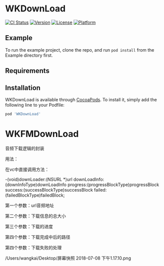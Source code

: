 # WKDownLoad

[![CI Status](https://img.shields.io/travis/wk726/WKDownLoad.svg?style=flat)](https://travis-ci.org/wk726/WKDownLoad)
[![Version](https://img.shields.io/cocoapods/v/WKDownLoad.svg?style=flat)](https://cocoapods.org/pods/WKDownLoad)
[![License](https://img.shields.io/cocoapods/l/WKDownLoad.svg?style=flat)](https://cocoapods.org/pods/WKDownLoad)
[![Platform](https://img.shields.io/cocoapods/p/WKDownLoad.svg?style=flat)](https://cocoapods.org/pods/WKDownLoad)

## Example

To run the example project, clone the repo, and run `pod install` from the Example directory first.

## Requirements

## Installation

WKDownLoad is available through [CocoaPods](https://cocoapods.org). To install
it, simply add the following line to your Podfile:

```ruby
pod 'WKDownLoad'
```


# WKFMDownLoad
音频下载逻辑的封装


用法：


在vc中直接调用方法：


-(void)downLoader:(NSURL *)url downLoadInfo:(downInfoType)downLoadInfo progress:(progressBlockType)progressBlock success:(successBlockType)successBlock failed:(failedBlockType)failedBlock;


第一个参数：url音频地址


第二个参数：下载信息的总大小


第三个参数：下载的进度


第四个参数：下载完成中后的路径


第四个参数：下载失败的处理




/Users/wangkai/Desktop/屏幕快照 2018-07-08 下午1.17.10.png
